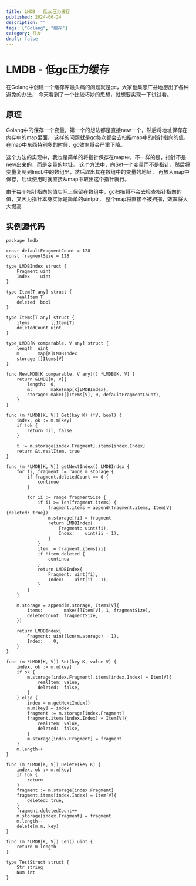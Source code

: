 ```yaml
---
title: LMDB - 低gc压力缓存
published: 2024-06-24
description: ""
tags: ["Golang", "缓存"]
category: 开发
draft: false
---
```


# LMDB - 低gc压力缓存

在Golang中创建一个缓存库最头痛的问题就是gc，大家也集思广益地想出了各种避免的办法，
今天看到了一个比较巧妙的思想，就想要实现一下试试看。

## 原理

Golang中的保存一个变量，第一个的想法都是直接new一个，然后将地址保存在内存中的map里面，
这样的问题就是gc每次都会去扫描map中的指针指向的值，在map中东西特别多的时候，gc效率将会严重下降。

这个方法的实现中，我也是简单的将指针保存在map中，不一样的是，指针不是new出来的，而是变量的地址。
这个方法中，向Set一个变量而不是指针，然后将变量复制到lmdb中的数组里，然后取出其在数组中的变量的地址，
再放入map中保存，后续使用时就直接从map中取出这个指针就行。

由于每个指针指向的值实际上保留在数组中，gc扫描将不会去检查指针指向的值，又因为指针本身实际是简单的uintptr，
整个map将直接不被扫描，效率将大大提高

## 实例源代码

```golang
package lmdb

const defaultFragmentCount = 128
const fragmentSize = 128

type LMDBIndex struct {
	Fragment uint
	Index    uint
}

type Item[T any] struct {
	realItem T
	deleted  bool
}

type Items[T any] struct {
	items        []Item[T]
	deletedCount uint
}

type LMDB[K comparable, V any] struct {
	length  uint
	m       map[K]LMDBIndex
	storage []Items[V]
}

func NewLMDB[K comparable, V any]() *LMDB[K, V] {
	return &LMDB[K, V]{
		length:  0,
		m:       make(map[K]LMDBIndex),
		storage: make([]Items[V], 0, defaultFragmentCount),
	}
}

func (m *LMDB[K, V]) Get(key K) (*V, bool) {
	index, ok := m.m[key]
	if !ok {
		return nil, false
	}

	t := m.storage[index.Fragment].items[index.Index]
	return &t.realItem, true
}

func (m *LMDB[K, V]) getNextIndex() LMDBIndex {
	for fi, fragment := range m.storage {
		if fragment.deletedCount == 0 {
			continue
		}

		for ii := range fragmentSize {
			if ii >= len(fragment.items) {
				fragment.items = append(fragment.items, Item[V]{deleted: true})
				m.storage[fi] = fragment
				return LMDBIndex{
					Fragment: uint(fi),
					Index:    uint(ii - 1),
				}
			}
			item := fragment.items[ii]
			if !item.deleted {
				continue
			}
			return LMDBIndex{
				Fragment: uint(fi),
				Index:    uint(ii - 1),
			}
		}
	}

	m.storage = append(m.storage, Items[V]{
		items:        make([]Item[V], 1, fragmentSize),
		deletedCount: fragmentSize,
	})

	return LMDBIndex{
		Fragment: uint(len(m.storage) - 1),
		Index:    0,
	}
}

func (m *LMDB[K, V]) Set(key K, value V) {
	index, ok := m.m[key]
	if ok {
		m.storage[index.Fragment].items[index.Index] = Item[V]{
			realItem: value,
			deleted:  false,
		}
	} else {
		index = m.getNextIndex()
		m.m[key] = index
		fragment := m.storage[index.Fragment]
		fragment.items[index.Index] = Item[V]{
			realItem: value,
			deleted:  false,
		}
		m.storage[index.Fragment] = fragment
	}
	m.length++
}

func (m *LMDB[K, V]) Delete(key K) {
	index, ok := m.m[key]
	if !ok {
		return
	}
	fragment := m.storage[index.Fragment]
	fragment.items[index.Index] = Item[V]{
		deleted: true,
	}
	fragment.deletedCount++
	m.storage[index.Fragment] = fragment
	m.length--
	delete(m.m, key)
}

func (m *LMDB[K, V]) Len() uint {
	return m.length
}

type TestStruct struct {
	Str string
	Num int
}
```